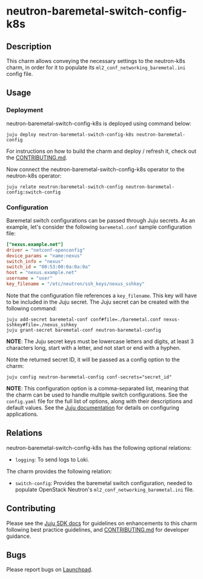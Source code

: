 # neutron-baremetal-switch-config-k8s

## Description

This charm allows conveying the necessary settings to the neutron-k8s charm,
in order for it to populate its `ml2_conf_networking_baremetal.ini` config
file.

## Usage

### Deployment

neutron-baremetal-switch-config-k8s is deployed using command below:

    juju deploy neutron-baremetal-switch-config-k8s neutron-baremetal-config

For instructions on how to build the charm and deploy / refresh it, check out
the [CONTRIBUTING.md][contributors-guide].

Now connect the neutron-baremetal-switch-config-k8s operator to the neutron-k8s
operator:

    juju relate neutron:baremetal-switch-config neutron-baremetal-config:switch-config

### Configuration

Baremetal switch configurations can be passed through Juju secrets. As an example,
let's consider the following `baremetal.conf` sample configuration file:

```ini
["nexus.example.net"]
driver = "netconf-openconfig"
device_params = "name:nexus"
switch_info = "nexus"
switch_id = "00:53:00:0a:0a:0a"
host = "nexus.example.net"
username = "user"
key_filename = "/etc/neutron/ssh_keys/nexus_sshkey"
```

Note that the configuration file references a `key_filename`. This key will
have to be included in the Juju secret. The Juju secret can be created with
the following command:

    juju add-secret baremetal-conf conf#file=./baremetal.conf nexus-sshkey#file=./nexus_sshkey
    juju grant-secret baremetal-conf neutron-baremetal-config

**NOTE**: The Juju secret keys must be lowercase letters and digits, at least
3 characters long, start with a letter, and not start or end with a hyphen.

Note the returned secret ID, it will be passed as a config option to the charm:

    juju config neutron-baremetal-config conf-secrets="secret_id"

**NOTE**: This configuration option is a comma-separated list, meaning that
the charm can be used to handle multiple switch configurations. See the
`config.yaml` file for the full list of options, along with their descriptions
and default values. See the [Juju documentation][juju-docs-config-apps] for
details on configuring applications.

## Relations

neutron-baremetal-switch-config-k8s has the following optional relations:

- `logging`: To send logs to Loki.

The charm provides the following relation:

- `switch-config`: Provides the baremetal switch configuration, needed to
  populate OpenStack Neutron's `ml2_conf_networking_baremetal.ini` file.

## Contributing

Please see the [Juju SDK docs](https://juju.is/docs/sdk) for guidelines
on enhancements to this charm following best practice guidelines, and
[CONTRIBUTING.md][contributors-guide] for developer guidance.

## Bugs

Please report bugs on [Launchpad][lp-bugs-charm-neutron-baremetal-switch-config-k8s].

<!-- LINKS -->

[contributors-guide]: https://opendev.org/openstack/sunbeam-charms/src/branch/main/charms/neutron-baremetal-switch-config-k8s/CONTRIBUTING.md
[juju-docs-actions]: https://jaas.ai/docs/actions
[juju-docs-config-apps]: https://documentation.ubuntu.com/juju/3.6/reference/configuration/#application-configuration
[lp-bugs-charm-neutron-baremetal-switch-config-k8s]: https://bugs.launchpad.net/sunbeam-charms/+filebug
